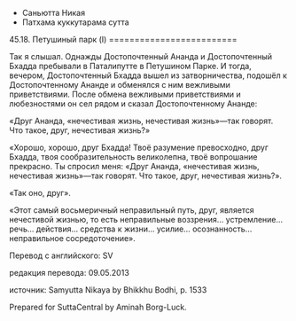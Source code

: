 









* Саньютта Никая
* Патхама куккутарама сутта


45\.18\. Петушиный парк \(I\)
\=\=\=\=\=\=\=\=\=\=\=\=\=\=\=\=\=\=\=\=\=\=\=\=\=



Так я слышал\. Однажды Достопочтенный Ананда и Достопочтенный Бхадда пребывали в Паталипутте в Петушином Парке\. И тогда, вечером, Достопочтенный Бхадда вышел из затворничества, подошёл к Достопочтенному Ананде и обменялся с ним вежливыми приветствиями\. После обмена вежливыми приветствиями и любезностями он сел рядом и сказал Достопочтенному Ананде:


«Друг Ананда, «нечестивая жизнь, нечестивая жизнь»—так говорят\. Что такое, друг, нечестивая жизнь?»


«Хорошо, хорошо, друг Бхадда\! Твоё разумение превосходно, друг Бхадда, твоя сообразительность великолепна, твоё вопрошание прекрасно\. Ты спросил меня: «Друг Ананда, «нечестивая жизнь, нечестивая жизнь»—так говорят\. Что такое, друг, нечестивая жизнь?»\.


«Так оно, друг»\.


«Этот самый восьмеричный неправильный путь, друг, является нечестивой жизнью, то есть неправильные воззрения… устремление… речь… действия… средства к жизни… усилие… осознанность… неправильное сосредоточение»\.



Перевод с английского: SV


редакция перевода: 09\.05\.2013


источник: Samyutta Nikaya by Bhikkhu Bodhi, p\. 1533


Prepared for SuttaCentral by Aminah Borg\-Luck\.






